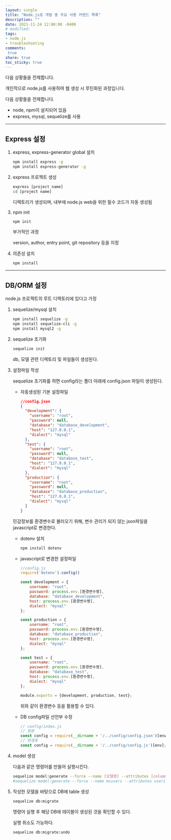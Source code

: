 ```yaml
---
layout: single
title: "Node.js로 개발 중 주요 사용 커맨드 목록"
description: ""
date: 2021-11-24 12:00:00 -0400
# modified: 
tags: 
- node.js
- troubleshooting
comments:
 true
share: true
toc_sticky: true
---
```




다음 상황들을 전제합니다.





개인적으로 node.js를 사용하여 웹 생성 시 루틴화된 과정입니다.

다음 상황들을 전제합니다.

- node, npm이 설치되어 있음
- express, mysql, sequelize를 사용

-----------------



## Express 설정

1. express, express-generator global 설치

   ```bash
   npm install express -g
   npm install express-generator -g
   ```

2. express 프로젝트 생성

   ```bash
   express [project name]
   cd [project name]
   ```

   디렉토리가 생성되며, 내부에 node.js web을 위한 필수 코드가 자동 생성됨

3. npm init

   ```bash
   npm init
   ```

   부가적인 과정

   version, author, entry point, git repository 등을 지정

4. 의존성 설치

   ```bash
   npm install
   ```

   

----------------

## DB/ORM 설정

node.js 프로젝트의 루트 디렉토리에 있다고 가정

1. sequelize/mysql 설치

   ```bash
   npm install sequelize -g
   npm install sequelize-cli -g
   npm install mysql2 -g
   ```

2. sequelize 초기화

   ```bash
   sequelize init
   ```

   db, 모델 관련 디렉토리 및 파일들이 생성된다.

3. 설정파일 작성

   sequelize 초기화를 하면 config라는 폴더 아래에 config.json 파일이 생성된다.

   - 자동생성된 기본 설정파일

     ```json
     //config.json
     {
       "development": {
         "username": "root",
         "password": null,
         "database": "database_development",
         "host": "127.0.0.1",
         "dialect": "mysql"
       },
       "test": {
         "username": "root",
         "password": null,
         "database": "database_test",
         "host": "127.0.0.1",
         "dialect": "mysql"
       },
       "production": {
         "username": "root",
         "password": null,
         "database": "database_production",
         "host": "127.0.0.1",
         "dialect": "mysql"
       }
     }
     ```

   민감정보를 환경변수로 불러오기 위해, 변수 관리가 되지 않는 json파일을 javascript로 변경한다.

   - dotenv 설치

     ```bash
     npm install dotenv
     ```

     

   - javascript로 변경한 설정파일

     ```javascript
     //config.js
     require('dotenv').config()
     
     const development = {
         username: "root",
         password: process.env.[환경변수명],
         database: "database_development",
         host: process.env.[환경변수명],
         dialect: "mysql"
     };
     
     const production = {
         username: "root",
         password: process.env.[환경변수명],
         database: "database_production",
         host: process.env.[환경변수명],
         dialect: "mysql"
     };
     
     const test = {
         username: "root",
         password: process.env.[환경변수명],
         database: "database_test",
         host: process.env.[환경변수명],
         dialect: "mysql"
     };
     
     module.exports = {development, production, test};
     ```
     
     위와 같이 환경변수 등을 활용할 수 있다.
     
   - DB config파일 선언부 수정

     ```javascript
     // config/index.js
     // 원본
     const config = require(__dirname + '/../config/config.json')[env];
     // 변경후
     const config = require(__dirname + '/../config/config.js')[env];
     ```

4. model 생성

   다음과 같은 명령어를 만들어 실행시킨다.

   ```bash
   sequelize model:generate --force --name [모델명] --attributes [column1]:[type], [column2]:[type], [column3]:[type]
   #sequelize model:generate --force --name mcusers --attributes userid:string, name:string, email:string, password:string
   ```

5. 작성한 모델을 바탕으로 DB에 table 생성

   ```bash
   sequelize db:migrate
   ```

   명령어 실행 후 해당 DB에 테이블이 생성된 것을 확인할 수 있다.

   실행 취소도 가능하다.

   ```bash
   sequelize db:migrate:undo
   ```

   